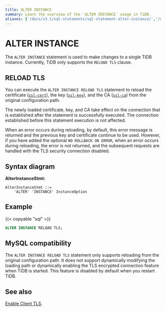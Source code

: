 ```yaml
---
title: ALTER INSTANCE
summary: Learn the overview of the `ALTER INSTANCE` usage in TiDB.
aliases: ['/docs/v3.1/sql-statements/sql-statement-alter-instance/','/docs/v3.1/reference/sql/statements/alter-instance/']
---
```


# ALTER INSTANCE

The `ALTER INSTANCE` statement is used to make changes to a single TiDB instance. Currently, TiDB only supports the `RELOAD TLS` clause.

## RELOAD TLS

You can execute the `ALTER INSTANCE RELOAD TLS` statement to reload the certificate ([`ssl-cert`](/tidb-configuration-file.md#ssl-cert)), the key ([`ssl-key`](/tidb-configuration-file.md#ssl-key)), and the CA ([`ssl-ca`](/tidb-configuration-file.md#ssl-ca)) from the original configuration path.

The newly loaded certificate, key, and CA take effect on the connection that is established after the statement is successfully executed. The connection established before this statement execution is not affected.

When an error occurs during reloading, by default, this error message is returned and the previous key and certificate continue to be used. However, if you have added the optional `NO ROLLBACK ON ERROR`, when an error occurs during reloading, the error is not returned, and the subsequent requests are handled  with the TLS security connection disabled.

## Syntax diagram

**AlterInstanceStmt:**

```ebnf+diagram
AlterInstanceStmt ::=
    'ALTER' 'INSTANCE' InstanceOption
```

## Example

{{< copyable "sql" >}}

```sql
ALTER INSTANCE RELOAD TLS;
```

## MySQL compatibility

The `ALTER INSTANCE RELOAD TLS` statement only supports reloading from the original configuration path. It does not support dynamically modifying the loading path or dynamically enabling the TLS encrypted connection feature when TiDB is started. This feature is disabled by default when you restart TiDB.

## See also

[Enable Client TLS](/encrypted-connections-with-tls-protocols.md).
